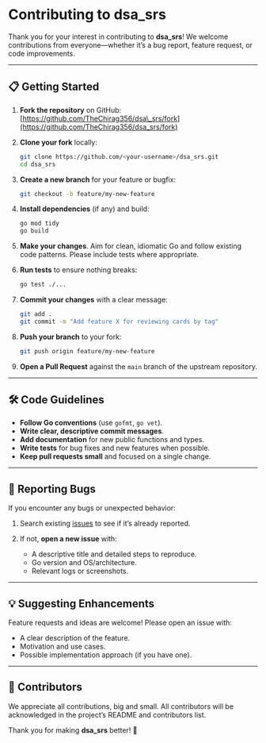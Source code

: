 # Contributing to dsa\_srs

Thank you for your interest in contributing to **dsa\_srs**! We welcome contributions from everyone—whether it’s a bug report, feature request, or code improvements.

---

## 📋 Getting Started

1. **Fork the repository** on GitHub:
   [https://github.com/TheChirag356/dsa\_srs/fork](https://github.com/TheChirag356/dsa_srs/fork)

2. **Clone your fork** locally:

   ```bash
   git clone https://github.com/<your-username>/dsa_srs.git
   cd dsa_srs
   ```

3. **Create a new branch** for your feature or bugfix:

   ```bash
   git checkout -b feature/my-new-feature
   ```

4. **Install dependencies** (if any) and build:

   ```bash
   go mod tidy
   go build
   ```

5. **Make your changes**. Aim for clean, idiomatic Go and follow existing code patterns. Please include tests where appropriate.

6. **Run tests** to ensure nothing breaks:

   ```bash
   go test ./...
   ```

7. **Commit your changes** with a clear message:

   ```bash
   git add .
   git commit -m "Add feature X for reviewing cards by tag"
   ```

8. **Push your branch** to your fork:

   ```bash
   git push origin feature/my-new-feature
   ```

9. **Open a Pull Request** against the `main` branch of the upstream repository.

---

## 🛠️ Code Guidelines

* **Follow Go conventions** (use `gofmt`, `go vet`).
* **Write clear, descriptive commit messages**.
* **Add documentation** for new public functions and types.
* **Write tests** for bug fixes and new features when possible.
* **Keep pull requests small** and focused on a single change.

---

## 🐛 Reporting Bugs

If you encounter any bugs or unexpected behavior:

1. Search existing [issues](https://github.com/TheChirag356/dsa_srs/issues) to see if it’s already reported.
2. If not, **open a new issue** with:

   * A descriptive title and detailed steps to reproduce.
   * Go version and OS/architecture.
   * Relevant logs or screenshots.

---

## 💡 Suggesting Enhancements

Feature requests and ideas are welcome! Please open an issue with:

* A clear description of the feature.
* Motivation and use cases.
* Possible implementation approach (if you have one).

---

## 🎉 Contributors

We appreciate all contributions, big and small. All contributors will be acknowledged in the project’s README and contributors list.

Thank you for making **dsa\_srs** better! 🚀
